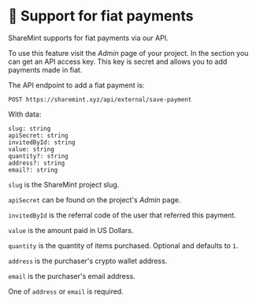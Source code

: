 # 💸 Support for fiat payments

ShareMint supports for fiat payments via our API.

To use this feature visit the _Admin_ page of your project. In the section you can get an API access key. This key is secret and allows you to add payments made in fiat.

The API endpoint to add a fiat payment is:

```
POST https://sharemint.xyz/api/external/save-payment
```

With data:

```
slug: string
apiSecret: string
invitedById: string
value: string
quantity?: string
address?: string
email?: string
```

`slug` is the ShareMint project slug.

`apiSecret` can be found on the project's _Admin_ page.

`invitedById` is the referral code of the user that referred this payment.

`value` is the amount paid in US Dollars.

`quantity` is the quantity of items purchased. Optional and defaults to `1`.

`address` is the purchaser's crypto wallet address.

`email` is the purchaser's email address.

One of `address` or `email` is required.
